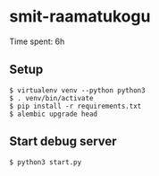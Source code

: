 # smit-raamatukogu

Time spent: 6h

## Setup

```
$ virtualenv venv --python python3
$ . venv/bin/activate
$ pip install -r requirements.txt
$ alembic upgrade head
```

## Start debug server

```
$ python3 start.py
```
